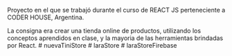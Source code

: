 Proyecto en el que se trabajó durante el curso de REACT JS perteneciente a CODER HOUSE, Argentina.

La consigna era crear una tienda online de productos, utilizando los conceptos aprendidos en clase, y la mayoria de las herramientas brindadas por React.
#   n u e v a T i n i S t o r e  
 #   l a r a S t o r e  
 #   l a r a S t o r e F i r e b a s e  
 
